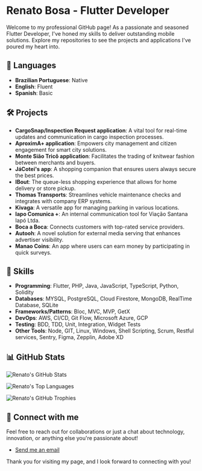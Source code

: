 # Renato Bosa - Flutter Developer

Welcome to my professional GitHub page! As a passionate and seasoned Flutter Developer, I've honed my skills to deliver outstanding mobile solutions. Explore my repositories to see the projects and applications I've poured my heart into.

## 💬 Languages

- **Brazilian Portuguese**: Native
- **English**: Fluent
- **Spanish**: Basic

## 🛠️ Projects

- **CargoSnap/Inspection Request application**: A vital tool for real-time updates and communication in cargo inspection processes.
- **AproximA+ application**: Empowers city management and citizen engagement for smart city solutions.
- **Monte Sião Tricô application**: Facilitates the trading of knitwear fashion between merchants and buyers.
- **JáCotei's app**: A shopping companion that ensures users always secure the best prices.
- **IBout**: The queue-less shopping experience that allows for home delivery or store pickup.
- **Thomas Transports**: Streamlines vehicle maintenance checks and integrates with company ERP systems.
- **Kivaga**: A versatile app for managing parking in various locations.
- **Iapo Comunica +**: An internal communication tool for Viação Santana Iapó Ltda.
- **Boca a Boca**: Connects customers with top-rated service providers.
- **Autooh**: A novel solution for external media serving that enhances advertiser visibility.
- **Manao Coins**: An app where users can earn money by participating in quick surveys.

## 🔧 Skills

- **Programming**: Flutter, PHP, Java, JavaScript, TypeScript, Python, Solidity
- **Databases**: MYSQL, PostgreSQL, Cloud Firestore, MongoDB, RealTime Database, SQLite
- **Frameworks/Patterns**: Bloc, MVC, MVP, GetX
- **DevOps**: AWS, CI/CD, Git Flow, Microsoft Azure, GCP
- **Testing**: BDD, TDD, Unit, Integration, Widget Tests
- **Other Tools**: Node, GIT, Linux, Windows, Shell Scripting, Scrum, Restful services, Sentry, Figma, Zepplin, Adobe XD

## 📊 GitHub Stats

![Renato's GitHub Stats]([https://github-readme-stats-git-masterrstaa-rickstaa.vercel.app/api?username=RBSoftwareBR](https://github-readme-stats.vercel.app/api?username=RBSoftwareBR&show_icons=true&theme=radical))

![Renato's Top Languages](https://github-readme-stats.vercel.app/api/top-langs/?username=RBSoftwareBR&show_icons=true&theme=radical)

![Renato's GitHub Trophies]([https://github-profile-trophy.vercel.app/?username=RBSoftwareBR](https://github-profile-trophy.vercel.app/?username=RBSoftwareBR&show_icons=true&theme=radical))

## 🤝 Connect with me

Feel free to reach out for collaborations or just a chat about technology, innovation, or anything else you're passionate about!

- [Send me an email](mailto:renatobosa92@gmail.com)

Thank you for visiting my page, and I look forward to connecting with you!

